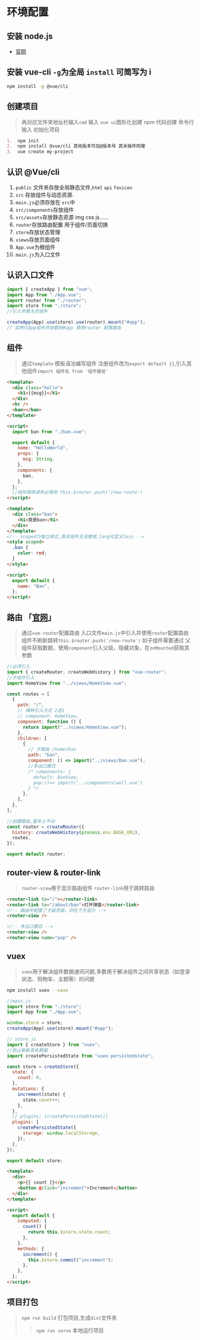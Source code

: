 # 环境配置

## 安装 node.js

- [官网](https://nodejs.org/zh-cn/)

## 安装 vue-cli `-g`为全局 `install` 可简写为 i

```bash
npm install -g @vue/cli
```

## 创建项目

> 再对应文件夹地址栏输入`cmd` 输入 `vue ui`图形化创建
> npm 代码创建 命令行输入
> 初始化项目

```md
1.  npm init
2.  npm install @vue/cli 其他版本可加@版本号 其余插件同理
3.  vue create my-project
```

## 认识 @Vue/cli

1. `public` 文件夹存放全局静态文件,`html` `api` `favicon`
2. `src` 存放组件与动态资源.
3. `main.js`必须存放在 `src`中
4. `src/components`存放组件
5. `src/assets`存放静态资源 img css js……
6. `router`存放路由配置 用于组件/页面切换
7. `store`存放状态管理
8. `views`存放页面组件
9. `App.vue`为根组件
10. `main.js`为入口文件

## 认识入口文件

```js
import { createApp } from "vue";
import App from "./App.vue";
import router from "./router";
import store from "./store";
//引入所需主页组件

createApp(App).use(store).use(router).mount("#app");
// 实例化App组件并挂载到#app 使用router 配置路由
```

## 组件

> 通过`template` 模板语法编写组件 注册组件改为`export default {}`,引入其他组件`import 组件名 from '组件路径'`

```html
<template>
  <div class="hello">
    <h1>{{msg}}</h1>
  </div>
  <hr />
  <ban></ban>
</template>

<script>
  import ban from "./ban.vue";

  export default {
    name: "HelloWorld",
    props: {
      msg: String,
    },
    components: {
      ban,
    },
  };
  //组件跳转请务必使用 this.$router.push('/new-route')
</script>
```

```html
<template>
  <div class="ban">
    <h1>我是ban</h1>
  </div>
</template>
<!-- scoped为独立样式,其余组件无法使用,lang可定义less -->
<style scoped>
  .ban {
    color: red;
  }
</style>

<script>
  export default {
    name: "Ban",
  };
</script>
```

## 路由 「[官网](https://router.vuejs.org/zh/installation.html)」

> 通过`vue-router`配置路由 入口文件`main.js`中引入并使用`router`配置路由 组件不刷新跳转`this.$router.push('/new-route')`
> 如子组件需要通过 父组件获取数据，使用`component`引入父级，隐藏对象，在`onMounted`获取其参数

```js
//必须引入
import { createRouter, createWebHistory } from "vue-router";
//子组件引入
import HomeView from "../views/HomeView.vue";

const routes = [
  {
    path: "/",
    // 俩种引入方式 2选1
    // component: HomeView,
    component: function () {
      return import("../views/HomeView.vue");
    },
    children: [
      {
        // 子路由 /home/ban
        path: "ban",
        component: () => import("../views/Ban.vue"),
        //多出口模式
        /* components: {
          default: BanView,
          pop:()=> import('../components/well.vue')
        } */
      },
    ],
  },
];

//创建路由,基本上不动
const router = createRouter({
  history: createWebHistory(process.env.BASE_URL),
  routes,
});

export default router;
```

## router-view & router-link

> `router-view`用于显示路由组件 `router-link`用于跳转路由

```html
<router-link to="/"></router-link>
<router-link to="/about/ban">打开弹窗</router-link>
<!-- 路由中配置了子级页面，将在下方显示 -->
<router-view />

<!-- 多出口模式 -->
<router-view />
<router-view name="pop" />
```

## vuex

> `vuex`用于解决组件数据通讯问题,多数用于解决组件之间共享状态（如登录状态、购物车、主题等）的问题

```bash
npm install vuex --save
```

```js
//main.js
import store from "./store";
import App from "./App.vue";

window.store = store;
createApp(App).use(store).mount("#app");
```

```js
// store.js
import { createStore } from "vuex";
//防止刷新丢失数据
import createPersistedState from "vuex-persistedstate";

const store = createStore({
  state: {
    count: 0,
  },
  mutations: {
    increment(state) {
      state.count++;
    },
  },
  // plugins: [createPersistedState()]
  plugins: [
    createPersistedState({
      storage: window.localStorage,
    }),
  ],
});

export default store;
```

```html
<template>
  <div>
    <p>{{ count }}</p>
    <button @click="increment">Increment</button>
  </div>
</template>

<script>
  export default {
    computed: {
      count() {
        return this.$store.state.count;
      },
    },
    methods: {
      increment() {
        this.$store.commit("increment");
      },
    },
  };
</script>
```

## 项目打包

> `npm run build` 打包项目,生成`dist`文件夹
>
> > `npm run serve` 本地运行项目
